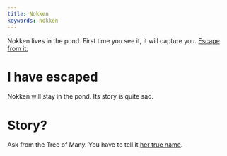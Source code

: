 ```yaml
---
title: Nokken
keywords: nokken
---
```


Nokken lives in the pond. First time you see it, it will capture you. [Escape from it.](005-escape.md)

# I have escaped
Nokken will stay in the pond. Its story is quite sad.

# Story?
Ask from the Tree of Many. You have to tell it [her true name](030-liberate.md).
